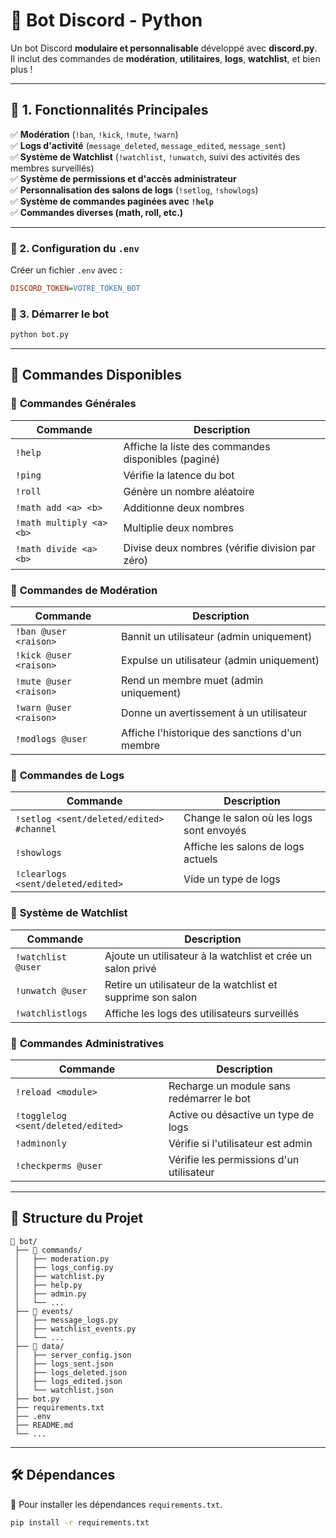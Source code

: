 # 🚀 Bot Discord - Python

Un bot Discord **modulaire et personnalisable** développé avec **discord.py**.  
Il inclut des commandes de **modération**, **utilitaires**, **logs**, **watchlist**, et bien plus !

---

## 📌 1. Fonctionnalités Principales

✅ **Modération** (`!ban`, `!kick`, `!mute`, `!warn`)  
✅ **Logs d'activité** (`message_deleted`, `message_edited`, `message_sent`)  
✅ **Système de Watchlist** (`!watchlist`, `!unwatch`, suivi des activités des membres surveillés)  
✅ **Système de permissions et d'accès administrateur**  
✅ **Personnalisation des salons de logs** (`!setlog`, `!showlogs`)  
✅ **Système de commandes paginées avec `!help`**  
✅ **Commandes diverses (math, roll, etc.)**  

---



### 🔑 2. Configuration du `.env`
Créer un fichier `.env` avec :
```ini
DISCORD_TOKEN=VOTRE_TOKEN_BOT
```

### 🚀 3. Démarrer le bot
```sh
python bot.py
```

---

## 📜 Commandes Disponibles

### 🔹 **Commandes Générales**
| Commande | Description |
|----------|------------|
| `!help` | Affiche la liste des commandes disponibles (paginé) |
| `!ping` | Vérifie la latence du bot |
| `!roll` | Génère un nombre aléatoire |
| `!math add <a> <b>` | Additionne deux nombres |
| `!math multiply <a> <b>` | Multiplie deux nombres |
| `!math divide <a> <b>` | Divise deux nombres (vérifie division par zéro) |

### 🔹 **Commandes de Modération**
| Commande | Description |
|----------|------------|
| `!ban @user <raison>` | Bannit un utilisateur (admin uniquement) |
| `!kick @user <raison>` | Expulse un utilisateur (admin uniquement) |
| `!mute @user <raison>` | Rend un membre muet (admin uniquement) |
| `!warn @user <raison>` | Donne un avertissement à un utilisateur |
| `!modlogs @user` | Affiche l'historique des sanctions d'un membre |

### 🔹 **Commandes de Logs**
| Commande | Description |
|----------|------------|
| `!setlog <sent/deleted/edited> #channel` | Change le salon où les logs sont envoyés |
| `!showlogs` | Affiche les salons de logs actuels |
| `!clearlogs <sent/deleted/edited>` | Vide un type de logs |

### 🔹 **Système de Watchlist**
| Commande | Description |
|----------|------------|
| `!watchlist @user` | Ajoute un utilisateur à la watchlist et crée un salon privé |
| `!unwatch @user` | Retire un utilisateur de la watchlist et supprime son salon |
| `!watchlistlogs` | Affiche les logs des utilisateurs surveillés |

### 🔹 **Commandes Administratives**
| Commande | Description |
|----------|------------|
| `!reload <module>` | Recharge un module sans redémarrer le bot |
| `!togglelog <sent/deleted/edited>` | Active ou désactive un type de logs |
| `!adminonly` | Vérifie si l'utilisateur est admin |
| `!checkperms @user` | Vérifie les permissions d'un utilisateur |

---

## 📁 Structure du Projet
```plaintext
📂 bot/
 ├── 📂 commands/         
 │   ├── moderation.py    
 │   ├── logs_config.py   
 │   ├── watchlist.py     
 │   ├── help.py          
 │   ├── admin.py         
 │   └── ...              
 ├── 📂 events/           
 │   ├── message_logs.py  
 │   ├── watchlist_events.py 
 │   └── ...
 ├── 📂 data/             
 │   ├── server_config.json  
 │   ├── logs_sent.json      
 │   ├── logs_deleted.json   
 │   ├── logs_edited.json    
 │   └── watchlist.json      
 ├── bot.py               
 ├── requirements.txt     
 ├── .env                 
 ├── README.md            
 └── ...
```

---

## 🛠️ Dépendances
📌 Pour installer les dépendances `requirements.txt`.
```sh
pip install -r requirements.txt

```



